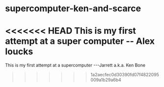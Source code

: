 # supercomputer-ken-and-scarce

<<<<<<< HEAD
This is my first attempt at a super computer -- Alex loucks
=======
This is my first attempt at a supercomputer ---Jarrett a.k.a. Ken Bone
>>>>>>> 1a2aecfec0d30390fd07f4822095009a1b29a6b4
